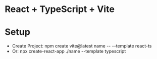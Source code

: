 # React + TypeScript + Vite

# Setup

- Create Project: npm create vite@latest name -- --template react-ts
- Or: npx create-react-app ./name --template typescript